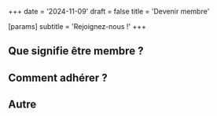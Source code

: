 +++
date = '2024-11-09'
draft = false
title = 'Devenir membre'

[params]
subtitle = 'Rejoignez-nous !'
+++

## Que signifie être membre ?

## Comment adhérer ?

## Autre
